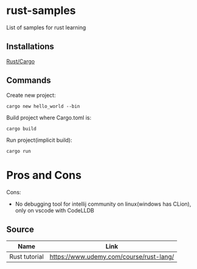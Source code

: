 # rust-samples

List of samples for rust learning

## Installations

[Rust/Cargo](https://www.rust-lang.org/ "Rust/Cargo")

## Commands

Create new project:

    cargo new hello_world --bin

Build project where Cargo.toml is:

    cargo build

Run project(implicit build):

    cargo run

# Pros and Cons

Cons:

* No debugging tool for intellij community on linux(windows has CLion), only on vscode with CodeLLDB

## Source

| Name | Link |
| ------------- | --------------------------------------- |
| Rust tutorial | https://www.udemy.com/course/rust-lang/ |
